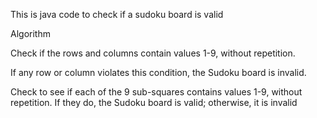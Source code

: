 This is java code to check if a sudoku board is valid

Algorithm

Check if the rows and columns contain values 1-9, without repetition.

If any row or column violates this condition, the Sudoku board is invalid.

Check to see if each of the 9 sub-squares contains values 1-9, without repetition. If they do, the Sudoku board is valid; otherwise, it is invalid
